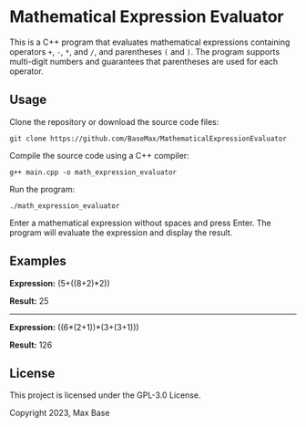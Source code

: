 # Mathematical Expression Evaluator

This is a C++ program that evaluates mathematical expressions containing operators `+`, `-`, `*`, and `/`, and parentheses `(` and `)`. The program supports multi-digit numbers and guarantees that parentheses are used for each operator.

## Usage

Clone the repository or download the source code files:

```shell
git clone https://github.com/BaseMax/MathematicalExpressionEvaluator
```

Compile the source code using a C++ compiler:

```shell
g++ main.cpp -o math_expression_evaluator
```

Run the program:

```shell
./math_expression_evaluator
```

Enter a mathematical expression without spaces and press Enter. The program will evaluate the expression and display the result.

## Examples

**Expression:** (5+((8+2)*2))

**Result:** 25

---------------

**Expression:** ((6*(2+1))*(3+(3+1)))

**Result:** 126

## License

This project is licensed under the GPL-3.0 License.

Copyright 2023, Max Base
